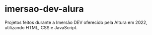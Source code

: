 # imersao-dev-alura

Projetos feitos durante a Imersão DEV oferecido pela Altura em 2022, utilizando HTML, CSS e JavaScript.
